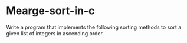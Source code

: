 # Mearge-sort-in-c
Write a program that implements the following sorting methods to sort a given list of integers in ascending order.
